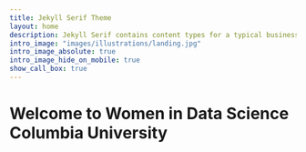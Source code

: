 ```yaml
---
title: Jekyll Serif Theme
layout: home
description: Jekyll Serif contains content types for a typical business website. The theme is fully responsive, blazing fast and artfully illustrated.
intro_image: "images/illustrations/landing.jpg"
intro_image_absolute: true
intro_image_hide_on_mobile: true
show_call_box: true
---
```


# Welcome to Women in Data Science Columbia University
